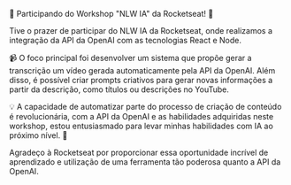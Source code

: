 🚀 Participando do Workshop "NLW IA" da Rocketseat! 🚀

Tive o prazer de participar do NLW IA da Rocketseat, onde realizamos a integração da API da OpenAI com as tecnologias React e Node.

📹 O foco principal foi desenvolver um sistema que propõe gerar a transcrição um vídeo gerada automaticamente pela API da OpenAI. Além disso, é possível criar prompts criativos para gerar novas informações a partir da descrição, como títulos ou descrições no YouTube.

💡 A capacidade de automatizar parte do processo de criação de conteúdo é revolucionária, com a API da OpenAI e as habilidades adquiridas neste workshop, estou entusiasmado para levar minhas habilidades com IA ao próximo nível. 🚀

Agradeço à Rocketseat por proporcionar essa oportunidade incrível de aprendizado e utilização de uma ferramenta tão poderosa quanto a API da OpenAI.
